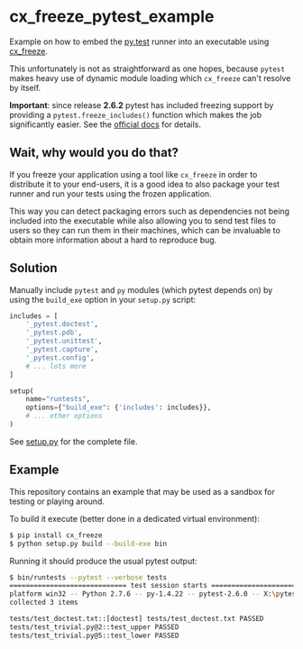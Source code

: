 cx_freeze_pytest_example
========================

Example on how to embed the [py.test](http://pytest.org) runner into an executable 
using [cx_freeze](http://cx-freeze.readthedocs.org).

This unfortunately is not as straightforward as one hopes, because `pytest` makes heavy use
of dynamic module loading which `cx_freeze` can't resolve by itself.

**Important**: since release **2.6.2** pytest has included freezing support
by providing a `pytest.freeze_includes()` function which makes the job
significantly easier. See the [official docs](http://pytest.org/latest/example/simple.html?highlight=freeze_includes#integrating-pytest-runner-and-cx-freeze) for details.

Wait, why would you do that?
----------------------------

If you freeze your application using a tool like `cx_freeze` in order to 
distribute it to your end-users, 
it is a good idea to also package your test runner and run your tests using 
the frozen application. 

This way you can detect packaging errors such as dependencies not being 
included into the executable while also allowing you to send test files to
users so they can run them in their machines, which can be invaluable to 
obtain more information about a hard to reproduce bug.

Solution
--------

Manually include `pytest` and `py` modules (which pytest depends on) by using 
the `build_exe` option in your `setup.py` script:

```python
includes = [    
    '_pytest.doctest',
    '_pytest.pdb',
    '_pytest.unittest',
    '_pytest.capture',
    '_pytest.config',
    # ... lots more
]

setup(
    name="runtests",    
    options={"build_exe": {'includes': includes}},
    # ... other options
)
```

See [setup.py](setup.py) for the complete file.

Example
-------

This repository contains an example that may be used as a sandbox for testing
or playing around.
 
To build it execute (better done in a dedicated virtual environment):

```bash
$ pip install cx_freeze
$ python setup.py build --build-exe bin
```

Running it should produce the usual pytest output:

```bash
$ bin/runtests --pytest --verbose tests
============================= test session starts =============================
platform win32 -- Python 2.7.6 -- py-1.4.22 -- pytest-2.6.0 -- X:\pytest_cx_freeze\bin\runtests.exe
collected 3 items

tests/test_doctest.txt::[doctest] tests/test_doctest.txt PASSED
tests/test_trivial.py@2::test_upper PASSED
tests/test_trivial.py@5::test_lower PASSED
```

